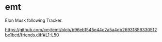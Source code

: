 # emt
Elon Musk following Tracker.

https://github.com/cmj/emt/blob/b96eb1545e44c2a5a4db26931859330512be1bcd/friends.diff#L1-L50
